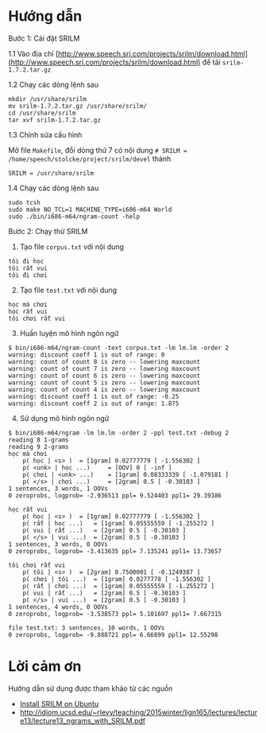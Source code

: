 # Hướng dẫn 

Bước 1: Cài đặt SRILM

1.1 Vào địa chỉ [http://www.speech.sri.com/projects/srilm/download.html](http://www.speech.sri.com/projects/srilm/download.html) để tải `srilm-1.7.2.tar.gz`

1.2 Chạy các dòng lệnh sau

```
mkdir /usr/share/srilm
mv srilm-1.7.2.tar.gz /usr/share/srilm/
cd /usr/share/srilm
tar xvf srilm-1.7.2.tar.gz
```

1.3 Chỉnh sửa cấu hình

Mở file `Makefile`, đổi dòng thứ 7 có nội dung `# SRILM = /home/speech/stolcke/project/srilm/devel` thành

```
SRILM = /usr/share/srilm
```

1.4 Chạy các dòng lệnh sau

```
sudo tcsh
sudo make NO_TCL=1 MACHINE_TYPE=i686-m64 World
sudo ./bin/i686-m64/ngram-count -help
```

Bước 2: Chạy thử SRILM

1. Tạo file `corpus.txt` với nội dung

```
tôi đi học
tôi rất vui
tôi đi chơi
```

2. Tạo file `test.txt` với nội dung

```
học mà chơi
học rất vui
tôi chơi rất vui 
```

3. Huấn luyện mô hình ngôn ngữ 

```
$ bin/i686-m64/ngram-count -text corpus.txt -lm lm.lm -order 2
warning: discount coeff 1 is out of range: 0
warning: count of count 8 is zero -- lowering maxcount
warning: count of count 7 is zero -- lowering maxcount
warning: count of count 6 is zero -- lowering maxcount
warning: count of count 5 is zero -- lowering maxcount
warning: count of count 4 is zero -- lowering maxcount
warning: discount coeff 1 is out of range: -0.25
warning: discount coeff 2 is out of range: 1.875
```

4. Sử dụng mô hình ngôn ngữ

```
$ bin/i686-m64/ngram -lm lm.lm -order 2 -ppl test.txt -debug 2 
reading 8 1-grams
reading 9 2-grams
học mà chơi
	p( học | <s> ) 	= [1gram] 0.02777779 [ -1.556302 ]
	p( <unk> | học ...) 	= [OOV] 0 [ -inf ]
	p( chơi | <unk> ...) 	= [1gram] 0.08333339 [ -1.079181 ]
	p( </s> | chơi ...) 	= [2gram] 0.5 [ -0.30103 ]
1 sentences, 3 words, 1 OOVs
0 zeroprobs, logprob= -2.936513 ppl= 9.524403 ppl1= 29.39386

học rất vui
	p( học | <s> ) 	= [1gram] 0.02777779 [ -1.556302 ]
	p( rất | học ...) 	= [1gram] 0.05555559 [ -1.255272 ]
	p( vui | rất ...) 	= [2gram] 0.5 [ -0.30103 ]
	p( </s> | vui ...) 	= [2gram] 0.5 [ -0.30103 ]
1 sentences, 3 words, 0 OOVs
0 zeroprobs, logprob= -3.413635 ppl= 7.135241 ppl1= 13.73657

tôi chơi rất vui
	p( tôi | <s> ) 	= [2gram] 0.7500001 [ -0.1249387 ]
	p( chơi | tôi ...) 	= [1gram] 0.0277778 [ -1.556302 ]
	p( rất | chơi ...) 	= [1gram] 0.05555559 [ -1.255272 ]
	p( vui | rất ...) 	= [2gram] 0.5 [ -0.30103 ]
	p( </s> | vui ...) 	= [2gram] 0.5 [ -0.30103 ]
1 sentences, 4 words, 0 OOVs
0 zeroprobs, logprob= -3.538573 ppl= 5.101697 ppl1= 7.667315

file test.txt: 3 sentences, 10 words, 1 OOVs
0 zeroprobs, logprob= -9.888721 ppl= 6.66899 ppl1= 12.55298
```

# Lời cảm ơn

Hướng dẫn sử dụng được tham khảo từ các nguồn 

* [Install SRILM on Ubuntu](https://hoxuanvinh.wordpress.com/2016/04/22/install-srilm-on-ubuntu/)
* http://idiom.ucsd.edu/~rlevy/teaching/2015winter/lign165/lectures/lecture13/lecture13_ngrams_with_SRILM.pdf

